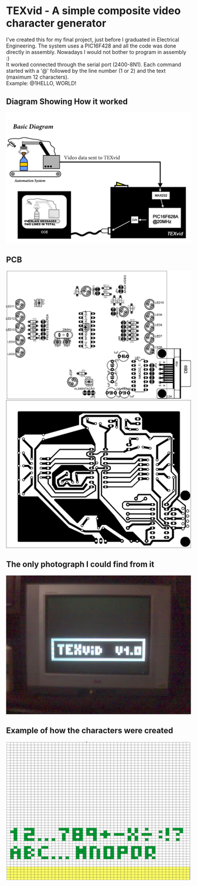 # TEXvid - A simple composite video character generator  
I've created this for my final project, just before I graduated in Electrical Engineering. The system uses a PIC16F428 and all the code was done directly in assembly. Nowadays I would not bother to program in assembly :)    
It worked connected through the serial port (2400-8N1). Each command started with a '@' followed by the line number (1 or 2) and the text (maximum 12 characters).  
Example: @1HELLO, WORLD!
## Diagram Showing How it worked
![TEXvid - How it works](/imgs/howitworks_diag.png)  
## PCB
![PCB - parts](/imgs/TEXvid_pcb_parts.png)  
![PCB - traces](/imgs/TEXvid_pcb_traces.png)  
## The only photograph I could find from it
![TEXvid - live!](/imgs/texvid_working.jpeg)
## Example of how the characters were created
![PCB - parts](/imgs/texvid_example.png)
